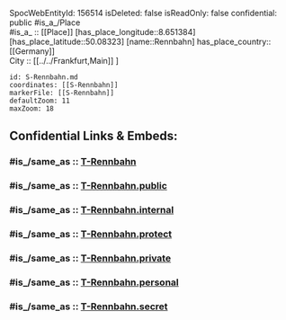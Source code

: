 ﻿---
location:
- 50.08323
- 8.651384
mapmarker: tram
mapzoom:
- 8
- 18
tags:
- geo/station/tram
type: Station
---

SpocWebEntityId: 156514
isDeleted: false
isReadOnly: false
confidential: public
#is_a_/Place  
#is_a_ :: [[Place]] 
[has_place_longitude::8.651384] 
[has_place_latitude::50.08323] 
[name::Rennbahn] 
has_place_country:: [[Germany]]  
City :: [[../../Frankfurt,Main]] ] 


```leaflet
id: S-Rennbahn.md
coordinates: [[S-Rennbahn]] 
markerFile: [[S-Rennbahn]] 
defaultZoom: 11 
maxZoom: 18
```


## Confidential Links & Embeds: 

### #is_/same_as :: [T-Rennbahn](T-Rennbahn.md) 

### #is_/same_as :: [T-Rennbahn.public](/_public/Earth/Continent/Europe/Europe~Central/Germany/Germany~West/Hessen/counties~Hessen/Frankfurt~Main/Stations-FFM~T/T-Rennbahn.public.md) 

### #is_/same_as :: [T-Rennbahn.internal](/_internal/Earth/Continent/Europe/Europe~Central/Germany/Germany~West/Hessen/counties~Hessen/Frankfurt~Main/Stations-FFM~T/T-Rennbahn.internal.md) 

### #is_/same_as :: [T-Rennbahn.protect](/_protect/Earth/Continent/Europe/Europe~Central/Germany/Germany~West/Hessen/counties~Hessen/Frankfurt~Main/Stations-FFM~T/T-Rennbahn.protect.md) 

### #is_/same_as :: [T-Rennbahn.private](/_private/Earth/Continent/Europe/Europe~Central/Germany/Germany~West/Hessen/counties~Hessen/Frankfurt~Main/Stations-FFM~T/T-Rennbahn.private.md) 

### #is_/same_as :: [T-Rennbahn.personal](/_personal/Earth/Continent/Europe/Europe~Central/Germany/Germany~West/Hessen/counties~Hessen/Frankfurt~Main/Stations-FFM~T/T-Rennbahn.personal.md) 

### #is_/same_as :: [T-Rennbahn.secret](/_secret/Earth/Continent/Europe/Europe~Central/Germany/Germany~West/Hessen/counties~Hessen/Frankfurt~Main/Stations-FFM~T/T-Rennbahn.secret.md)

